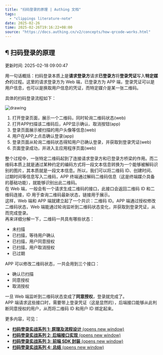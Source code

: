 ```yaml
---
title: "扫码登录的原理 | Authing 文档"
tags:
  - "clippings literature-note"
date: 2025-02-26
time: 2025-02-26T19:16:22+08:00
source: "https://docs.authing.cn/v2/concepts/how-qrcode-works.html"
---
```

## ¶ 扫码登录的原理

更新时间: 2025-02-18 09:00:47

用一句话概括：扫码登录本质上是**请求登录方**请求**已登录方**将**登录凭证**写入**特定媒介**的过程。这里的请求登录方为 Web 端，已登录方为 APP 端，登录凭证可以是用户信息，也可以是换取用户信息的凭证，而特定媒介是某一张二维码。

具体的扫码登录流程如下：

![drawing](https://cdn.authing.co/authing-docs-v2/1.4.23/assets/img/Lark20210302-193542.7130dc2a.png)

1. 打开登录页面，展示一个二维码，同时轮询二维码状态(web)
2. 打开APP扫描该二维码后，APP显示确认、取消按钮(app)
3. 登录页面展示被扫描的用户头像等信息(web)
4. 用户在APP上点击确认登录(app)
5. 登录页面从轮询二维码状态得知用户已确认登录，并获取到登录凭证(web)
6. 页面登录成功，并进入主应用程序页面(web)

整个过程中，一张特定二维码起到了连接请求登录方和已登录方桥梁的作用。而二维码本质上就是通过某种约定的编码方式将一段文本信息转换为一个能够被解码识别的图片，其本质就是一段文本信息。所以，我们可以将二维码 ID、创建时间、过期时间等信息写入二维码，APP 终端通过解码二维码信息（这是终端媒介具备的基础功能），就能够识别出此二维码。  
在 Web 端，一般会有一个请求生成二维码的接口，此接口会返回二维码 ID 和二维码连接，ID 用于查询二维码最新状态，链接用于展示。  
这样，Web 端和 APP 端就建立起了一个共识：二维码 ID。APP 端通过授权修改二维码状态，Web 端能通过轮询监听到二维码状态变化，并获取到登录凭证，从而完成登录。  
再来详细分解一下，二维码一共具有哪些状态：

- 未扫描
- 已扫描，等待用户确认
- 已扫描，用户同意授权
- 已扫描，用户取消授权
- 已过期

APP 可以修改二维码状态，一共会用到三个接口：

- 确认已扫描
- 同意授权
- 取消授权

一旦 Web 端监听到二维码状态变成了**同意授权**，登录就完成了。  
APP 端请求这些接口时，需要带上登录凭证（这是显然的），后端接口能够从此判断同意授权的用户，从而将二维码 ID 和用户 ID 绑定起来。

更多内容，可见：

- [**扫码登录实战系列 1: 原理及流程设计** (opens new window)](https://zhuanlan.zhihu.com/p/100026915)
- [**扫码登录实战系列 2: 后端接口实现** (opens new window)](https://zhuanlan.zhihu.com/p/100027688)
- [**扫码登录实战系列 3: 前端 SDK 封装** (opens new window)](https://zhuanlan.zhihu.com/p/100027862)
- [**扫码登录实战系列 4: 总结** (opens new window)](https://zhuanlan.zhihu.com/p/100028054)
